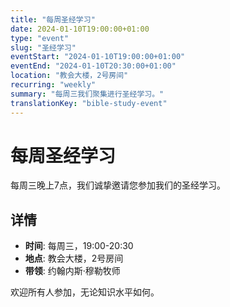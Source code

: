 ```yaml
---
title: "每周圣经学习"
date: 2024-01-10T19:00:00+01:00
type: "event"
slug: "圣经学习"
eventStart: "2024-01-10T19:00:00+01:00"
eventEnd: "2024-01-10T20:30:00+01:00"
location: "教会大楼，2号房间"
recurring: "weekly"
summary: "每周三我们聚集进行圣经学习。"
translationKey: "bible-study-event"
---
```


# 每周圣经学习

每周三晚上7点，我们诚挚邀请您参加我们的圣经学习。

## 详情

- **时间**: 每周三，19:00-20:30
- **地点**: 教会大楼，2号房间
- **带领**: 约翰内斯·穆勒牧师

欢迎所有人参加，无论知识水平如何。

